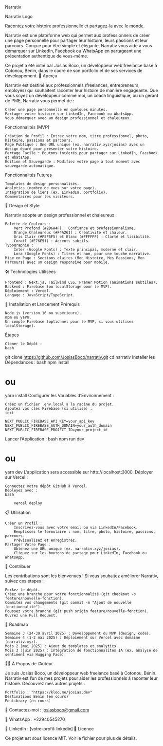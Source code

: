 Narrativ

Narrativ Logo

Racontez votre histoire professionnelle et partagez-la avec le monde.

Narrativ est une plateforme web qui permet aux professionnels de créer une page personnelle pour partager leur histoire, leurs passions et leur parcours. Conçue pour être simple et élégante, Narrativ vous aide à vous démarquer sur LinkedIn, Facebook ou WhatsApp en partageant une présentation authentique de vous-même.

Ce projet a été initié par Josias Boco, un développeur web freelance basé à Cotonou, Bénin, dans le cadre de son portfolio et de ses services de développement.
📖 Aperçu

Narrativ est destiné aux professionnels (freelances, entrepreneurs, employés) qui souhaitent raconter leur histoire de manière engageante. Que vous soyez un développeur comme moi, un coach linguistique, ou un gérant de PME, Narrativ vous permet de :

    Créer une page personnelle en quelques minutes.
    Partager votre histoire sur LinkedIn, Facebook ou WhatsApp.
    Vous démarquer avec un design professionnel et chaleureux.

Fonctionnalités (MVP)

    Création de Profil : Entrez votre nom, titre professionnel, photo, histoire, passions et parcours.
    Page Publique : Une URL unique (ex. narrativ.xyz/josias) avec un design épuré pour présenter votre histoire.
    Partage Facile : Boutons intégrés pour partager sur LinkedIn, Facebook et WhatsApp.
    Édition et Sauvegarde : Modifiez votre page à tout moment avec sauvegarde automatique.

Fonctionnalités Futures

    Templates de design personnalisés.
    Analytics (nombre de vues sur votre page).
    Intégration de liens (ex. LinkedIn, portfolio).
    Commentaires pour les visiteurs.

🎨 Design et Style

Narrativ adopte un design professionnel et chaleureux :

    Palette de Couleurs :
        Vert Profond (#2D6A4F) : Confiance et professionnalisme.
        Orange Chaleureux (#F4A261) : Créativité et chaleur.
        Gris Clair (#F5F5F5) et Blanc (#FFFFFF) : Clarté et lisibilité.
        Corail (#E76F51) : Accents subtils.
    Typographie :
        Inter (Google Fonts) : Texte principal, moderne et clair.
        Lora (Google Fonts) : Titres et nom, pour une touche narrative.
    Mise en Page : Sections claires (Mon Histoire, Mes Passions, Mon Parcours) avec un design responsive pour mobile.

🛠️ Technologies Utilisées

    Frontend : Next.js, Tailwind CSS, Framer Motion (animations subtiles).
    Backend : Firebase (ou localStorage pour le MVP).
    Déploiement : Vercel.
    Langage : JavaScript/TypeScript.

🚀 Installation et Lancement
Prérequis

    Node.js (version 16 ou supérieure).
    npm ou yarn.
    Un compte Firebase (optionnel pour le MVP, si vous utilisez localStorage).

Étapes

    Cloner le Dépôt :
    bash

git clone https://github.com/JosiasBoco/narrativ.git
cd narrativ
Installer les Dépendances :
bash
npm install
# ou
yarn install
Configurer les Variables d’Environnement :

    Créez un fichier .env.local à la racine du projet.
    Ajoutez vos clés Firebase (si utilisé) :
    text

    NEXT_PUBLIC_FIREBASE_API_KEY=your_api_key
    NEXT_PUBLIC_FIREBASE_AUTH_DOMAIN=your_auth_domain
    NEXT_PUBLIC_FIREBASE_PROJECT_ID=your_project_id

Lancer l’Application :
bash
npm run dev
# ou
yarn dev
L’application sera accessible sur http://localhost:3000.
Déployer sur Vercel :

    Connectez votre dépôt GitHub à Vercel.
    Déployez avec :
    bash

        vercel deploy

📋 Utilisation

    Créer un Profil :
        Inscrivez-vous avec votre email ou via LinkedIn/Facebook.
        Remplissez le formulaire : nom, titre, photo, histoire, passions, parcours.
        Prévisualisez et enregistrez.
    Partager Votre Page :
        Obtenez une URL unique (ex. narrativ.xyz/josias).
        Cliquez sur les boutons de partage pour LinkedIn, Facebook ou WhatsApp.

🤝 Contribuer

Les contributions sont les bienvenues ! Si vous souhaitez améliorer Narrativ, suivez ces étapes :

    Forkez le dépôt.
    Créez une branche pour votre fonctionnalité (git checkout -b feature/nouvelle-fonction).
    Commitez vos changements (git commit -m "Ajout de nouvelle fonctionnalité").
    Poussez votre branche (git push origin feature/nouvelle-fonction).
    Ouvrez une Pull Request.

📅 Roadmap

    Semaine 3 (24-30 avril 2025) : Développement du MVP (design, code).
    Semaine 4 (1-2 mai 2025) : Déploiement sur Vercel avec domaine (narrativ.xyz).
    Mois 2 (mai 2025) : Ajout de templates et analytics.
    Mois 3 (juin 2025) : Intégration de fonctionnalités IA (ex. analyse de sentiment via Hugging Face).

👨‍💻 À Propos de l’Auteur

Je suis Josias Boco, un développeur web freelance basé à Cotonou, Bénin. Narrativ est l’un de mes projets pour aider les professionnels à raconter leur histoire. Découvrez mes autres projets :

    Portfolio : "https://kloo.me/josias.dev"
    Destinations Benin (en cours)
    EduLibrary (en cours)

📧 Contactez-moi : josiasboco@gmail.com

📱 WhatsApp : +22940545270

🔗 LinkedIn : [votre-profil-linkedin]
📜 Licence

Ce projet est sous licence MIT. Voir le fichier  pour plus de détails.